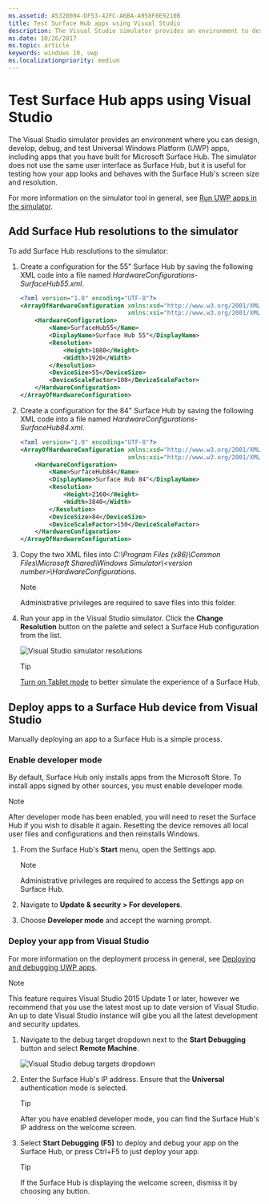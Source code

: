 ```yaml
---
ms.assetid: A5320094-DF53-42FC-A6BA-A958F8E9210B
title: Test Surface Hub apps using Visual Studio
description: The Visual Studio simulator provides an environment to design, develop, debug, and test UWP apps, including apps built for Surface Hub.
ms.date: 10/26/2017
ms.topic: article
keywords: windows 10, uwp
ms.localizationpriority: medium
---
```

# Test Surface Hub apps using Visual Studio
The Visual Studio simulator provides an environment where you can design, develop, debug, and test Universal Windows Platform (UWP) apps, including apps that you have built for Microsoft Surface Hub. The simulator does not use the same user interface as Surface Hub, but it is useful for testing how your app looks and behaves with the Surface Hub's screen size and resolution.

For more information on the simulator tool in general, see [Run UWP apps in the simulator](https://docs.microsoft.com/visualstudio/debugger/run-windows-store-apps-in-the-simulator).

## Add Surface Hub resolutions to the simulator
To add Surface Hub resolutions to the simulator:

1. Create a configuration for the 55" Surface Hub by saving the following XML code into a file named *HardwareConfigurations-SurfaceHub55.xml*.  

    ```xml
    <?xml version="1.0" encoding="UTF-8"?>
    <ArrayOfHardwareConfiguration xmlns:xsd="http://www.w3.org/2001/XMLSchema"
                                  xmlns:xsi="http://www.w3.org/2001/XMLSchema-instance">
        <HardwareConfiguration>
            <Name>SurfaceHub55</Name>
            <DisplayName>Surface Hub 55"</DisplayName>
            <Resolution>
                <Height>1080</Height>
                <Width>1920</Width>
            </Resolution>
            <DeviceSize>55</DeviceSize>
            <DeviceScaleFactor>100</DeviceScaleFactor>
        </HardwareConfiguration>
    </ArrayOfHardwareConfiguration>
    ```

2. Create a configuration for the 84" Surface Hub by saving the following XML code into a file named  *HardwareConfigurations-SurfaceHub84.xml*.

    ```xml
    <?xml version="1.0" encoding="UTF-8"?>
    <ArrayOfHardwareConfiguration xmlns:xsd="http://www.w3.org/2001/XMLSchema"
                                  xmlns:xsi="http://www.w3.org/2001/XMLSchema-instance">
        <HardwareConfiguration>
            <Name>SurfaceHub84</Name>
            <DisplayName>Surface Hub 84"</DisplayName>
            <Resolution>
                <Height>2160</Height>
                <Width>3840</Width>
            </Resolution>
            <DeviceSize>84</DeviceSize>
            <DeviceScaleFactor>150</DeviceScaleFactor>
        </HardwareConfiguration>
    </ArrayOfHardwareConfiguration>
    ```

3. Copy the two XML files into *C:\Program Files (x86)\Common Files\Microsoft Shared\Windows Simulator\\&lt;version number&gt;\HardwareConfigurations*.

   > [!NOTE]
   > Administrative privileges are required to save files into this folder.

4. Run your app in the Visual Studio simulator. Click the **Change Resolution** button on the palette and select a Surface Hub configuration from the list.

    ![Visual Studio simulator resolutions](images/vs-simulator-resolutions.png)

   > [!TIP]
   > [Turn on Tablet mode](https://support.microsoft.com/help/17210/windows-10-use-your-pc-like-a-tablet) to better simulate the experience of a Surface Hub.

## Deploy apps to a Surface Hub device from Visual Studio
Manually deploying an app to a Surface Hub is a simple process.

### Enable developer mode
By default, Surface Hub only installs apps from the Microsoft Store. To install apps signed by other sources, you must enable developer mode.

> [!NOTE]
> After developer mode has been enabled, you will need to reset the Surface Hub if you wish to disable it again. Resetting the device removes all local user files and configurations and then reinstalls Windows.

1. From the Surface Hub's **Start** menu, open the Settings app.

   > [!NOTE]
   > Administrative privileges are required to access the Settings app on Surface Hub.

2. Navigate to **Update & security \> For developers**.

3. Choose **Developer mode** and accept the warning prompt.

### Deploy your app from Visual Studio
For more information on the deployment process in general, see [Deploying and debugging UWP apps](https://docs.microsoft.com/windows/uwp/debug-test-perf/deploying-and-debugging-uwp-apps).

   > [!NOTE]
   > This feature requires Visual Studio 2015 Update 1 or later, however we recommend that you use the latest most up to date version of Visual Studio. An up to date Visual Studio instance will gibe you all the latest development and security updates.

1. Navigate to the debug target dropdown next to the **Start Debugging** button and select **Remote Machine**.

    <!--lcap: in your screenshot, you have local machine selected-->

   ![Visual Studio debug targets dropdown](images/vs-debug-target.png)

2. Enter the Surface Hub's IP address. Ensure that the **Universal** authentication mode is selected.

   > [!TIP] 
   > After you have enabled developer mode, you can find the Surface Hub's IP address on the welcome screen.

3. Select **Start Debugging (F5)** to deploy and debug your app on the Surface Hub, or press Ctrl+F5 to just deploy your app.

   > [!TIP]
   > If the Surface Hub is displaying the welcome screen, dismiss it by choosing any button.
